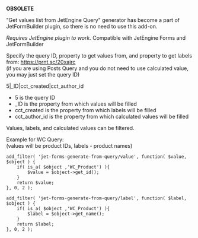 **OBSOLETE**

"Get values list from JetEngine Query" generator has become a part of JetFormBuilder plugin, so there is no need to use this add-on.

*Requires JetEngine plugin to work.*
Compatible with JetEngine Forms and JetFormBuilder

Specify the query ID, property to get values from, and property to get labels from:
https://prnt.sc/20xajrc  
(if you are using Posts Query and you do not need to use calculated value, you may just set the query ID)

5|_ID|cct_created|cct_author_id
- 5 is the query ID
- _ID is the property from which values will be filled
- cct_created is the property from which labels will be filled
- cct_author_id is the property from which calculated values will be filled

Values, labels, and calculated values can be filtered.

Example for WC Query:\
(values will be product IDs, labels - product names)

```
add_filter( 'jet-forms-generate-from-query/value', function( $value, $object ) {
	if( is_a( $object ,'WC_Product') ){
		$value = $object->get_id();
	}
	return $value;
}, 0, 2 );

add_filter( 'jet-forms-generate-from-query/label', function( $label, $object ) {
	if( is_a( $object ,'WC_Product') ){
		$label = $object->get_name();
	}
	return $label;
}, 0, 2 );
```
